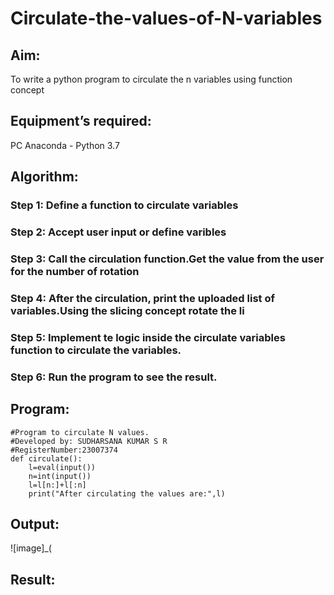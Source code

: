 # Circulate-the-values-of-N-variables
## Aim:
To write a python program to circulate the n variables using function concept
## Equipment’s required:
PC
Anaconda - Python 3.7
## Algorithm: 
### Step 1: Define a function to circulate variables
### Step 2: Accept user input or define varibles
### Step 3: Call the circulation function.Get the value from the user for the number of rotation
### Step 4: After the circulation, print the uploaded list of variables.Using the slicing concept rotate the li
### Step 5: Implement te logic inside the circulate variables function to circulate the variables.
### Step 6: Run the program to see the result.
## Program:
```
#Program to circulate N values.
#Developed by: SUDHARSANA KUMAR S R
#RegisterNumber:23007374
def circulate():
    l=eval(input())
    n=int(input())
    l=l[n:]+l[:n]
    print("After circulating the values are:",l)
```

## Output:
![image]_(
## Result:
